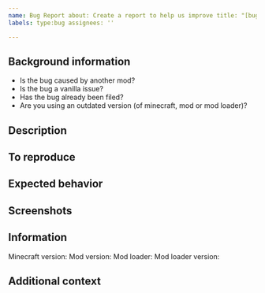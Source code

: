 ```yaml
---
name: Bug Report about: Create a report to help us improve title: "[bug]"
labels: type:bug assignees: ''

---
```


## Background information

- Is the bug caused by another mod? <!-- answer here after the arrow -->
- Is the bug a vanilla issue? <!-- answer here after the arrow -->
- Has the bug already been filed? <!-- answer here after the arrow -->
- Are you using an outdated version (of minecraft, mod or mod loader)? <!-- answer here after the arrow -->

## Description

<!-- A clear and concise description of what the bug is. -->

## To reproduce

<!-- 
Steps to reproduce the behavior.
For example:
1. Download version fabric-2.6.4-beta.3
2. Launch Minecraft
3. Use vaccine
4. Crash 
-->

## Expected behavior

<!-- A clear and concise description of what you expected to happen. -->

## Screenshots

<!-- 
If applicable, add screenshots to help explain your problem. 
Delete this section if not applicable.
-->

## Information

<!-- Please complete the following: -->
Minecraft version:
Mod version:
Mod loader:
Mod loader version:

## Additional context

<!-- 
Add any other context about the problem here.
Delete this section if there is no context needed.
-->
